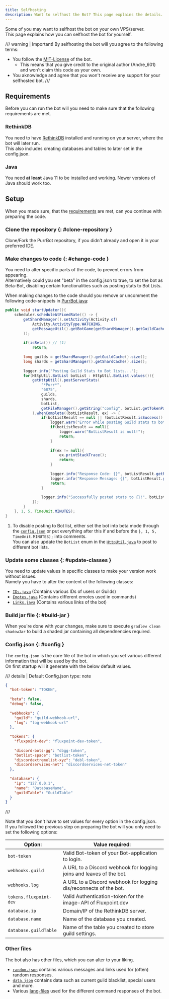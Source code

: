 ```yaml
---
title: Selfhosting
description: Want to selfhost the Bot? This page explains the details.
---
```


[MIT-License]: https://github.com/Andre601/PurrBot/blob/master/LICENSE

[RethinkDB]: https://rethinkdb.com

[PurrBot.java]: https://github.com/purrbot-site/PurrBot/blob/master/src/main/java/site/purrbot/bot/PurrBot.java
[HttpUtil.java]: https://github.com/purrbot-site/PurrBot/blob/master/src/main/java/site/purrbot/bot/util/HttpUtil.java
[IDs.java]: https://github.com/Andre601/PurrBot/blob/master/src/main/java/site/purrbot/bot/constants/IDs.java
[Emotes.java]: https://github.com/Andre601/PurrBot/blob/master/src/main/java/site/purrbot/bot/constants/Emotes.java
[Roles.java]: https://github.com/Andre601/PurrBot/blob/master/src/main/java/site/purrbot/bot/constants/Roles.java
[Links.java]: https://github.com/Andre601/PurrBot/blob/master/src/main/java/site/purrbot/bot/constants/Links.java

[random.json]: https://github.com/Andre601/PurrBot/blob/master/src/main/resources/random.json
[data.json]: https://github.com/Andre601/PurrBot/blob/master/src/main/resources/data.json
[lang-files]: https://github.com/Andre601/PurrBot/blob/master/src/main/resources/lang

Some of you may want to selfhost the bot on your own VPS/server.  
This page explains how you can selfhost the bot for yourself.

/// warning | Important!
By selfhosting the bot will you agree to the following terms:

- You follow the [MIT-License] of the bot.
    - This means that you give credit to the original author (Andre_601) and won't claim this code as your own.
- You aknowledge and agree that you won't receive any support for your selfhosted bot.
///

## Requirements
Before you can run the bot will you need to make sure that the following requirements are met.

### RethinkDB
You need to have [RethinkDB] installed and running on your server, where the bot will later run.  
This also includes creating databases and tables to later set in the config.json.

### Java
You need **at least** Java 11 to be installed and working. Newer versions of Java should work too.

## Setup
When you made sure, that the [requirements](#requirements) are met, can you continue with preparing the code.

### Clone the repository {: #clone-repository }
Clone/Fork the PurrBot repository, if you didn't already and open it in your preferred IDE.

### Make changes to code {: #change-code }
You need to alter specific parts of the code, to prevent errors from appearing.  
Alternatively could you set "beta" in the config.json to true, to set the bot as Beta-Bot, disabling certain functionalities such as posting stats to Bot Lists.

When making changes to the code should you remove or uncomment the following code-snippets in [PurrBot.java]:

```java title="PurrBot.java"
public void startUpdater(){
    scheduler.scheduleAtFixedRate(() -> {
        getShardManager().setActivity(Activity.of(
            Activity.ActivityType.WATCHING,
            getMessageUtil().getBotGame(getShardManager().getGuildCache().size())
        ));
        
        if(isBeta()) // (1)
            return;
        
        long guilds = getShardManager().getGuildCache().size();
        long shards = getShardManager().getShardCache().size();
        
        logger.info("Posting Guild Stats to Bot lists...");
        for(HttpUtil.BotList botList : HttpUtil.BotList.values()){
            getHttpUtil().postServerStats(
                "*Purr*",
                "6875",
                guilds,
                shards,
                botList,
                getFileManager().getString("config", botList.getTokenPath())
            ).whenComplete((botListResult, ex) -> {
                if(botListResult == null || !botListResult.isSuccess() || ex != null){
                    logger.warn("Error while posting Guild stats to bot list {}!", botList.getName());
                    if(botListResult == null){
                        logger.warn("BotListResult is null!");
                        return;
                    }
                    
                    if(ex != null){
                        ex.printStackTrace();
                        return;
                    }
                    
                    logger.info("Response Code: {}", botListResult.getResponseCode());
                    logger.info("Response Message: {}", botListResult.getResponseMessage());
                    return;
                }
                
                logger.info("Successfully posted stats to {}!", botListResult.getBotList());
            });
        }
    }, 1, 5, TimeUnit.MINUTES);
}
```

1.  To disable posting to Bot list, either set the bot into beta mode through the [`config.json`](#config) or put everything after this if and before the `}, 1, 5, TimeUnit.MINUTES);` into comments.  
    You can also update the `BotList` enum in the [`HttpUtil,java`][HttpUtil.java] to post to different bot lists.

### Update some classes {: #update-classes }
You need to update values in specific classes to make your version work without issues.  
Namely you have to alter the content of the following classes:

- [`IDs.java`][IDs.java] (Contains various IDs of users or Guilds)
- [`Emotes.java`][Emotes.java] (Contains different emotes used in commands)
- [`Links.java`][Links.java] (Contains various links of the bot)

### Build jar file {: #build-jar }
When you're done with your changes, make sure to execute `gradlew clean shadowJar` to build a shaded jar containing all dependnencies required.

### Config.json {: #config }
The `config.json` is the core file of the bot in which you set various different information that will be used by the bot.  
On first startup will it generate with the below default values.

/// details | Default Config.json
    type: note

```json
{
  "bot-token": "TOKEN",
  
  "beta": false,
  "debug": false,
  
  "webhooks": {
    "guild": "guild-webhook-url",
    "log": "log-webhook-url"
  },
  
  "tokens": {
    "fluxpoint-dev": "fluxpoint-dev-token",
    
    "discord-bots-gg": "dbgg-token",
    "botlist-space": "botlist-token",
    "discordextremelist-xyz": "debl-token",
    "discordservices-net": "discordservices-net-token"
  },
  
  "database": {
    "ip": "127.0.0.1",
    "name": "DatabaseName",
    "guildTable": "GuildTable"
  }
}
```
///

Note that you don't have to set values for every option in the config.json.  
If you followed the previous step on preparing the bot will you only need to set the following options:

| Option:                | Value required:                                                     |
| ---------------------- | ------------------------------------------------------------------- |
| `bot-token`            | Valid Bot-token of your Bot-application to login.                   |
| `webhooks.guild`       | A URL to a Discord webhook for logging joins and leaves of the bot. |
| `webhooks.log`         | A URL to a Discord webhook for logging dis/reconnects of the bot.   |
| `tokens.fluxpoint-dev` | Valid Authentication-token for the image-API of Fluxpoint.dev       |
| `database.ip`          | Domain/IP of the RethinkDB server.                                  |
| `database.name`        | Name of the database you created.                                   |
| `database.guildTable`  | Name of the table you created to store guild settings.              |

### Other files
The bot also has other files, which you can alter to your liking.

- [`random.json`][random.json] contains various messages and links used for (often) random responses.
- [`data.json`][data.json] contains data such as current guild blacklist, special users and more.
- Various [lang-files] used for the different command responses of the bot.
